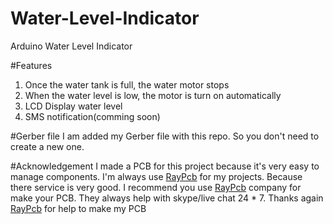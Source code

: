 # Water-Level-Indicator
Arduino Water Level Indicator

#Features
1. Once the water tank is full, the water motor stops
2. When the water level is low, the motor is turn on automatically
3. LCD Display water level
4. SMS notification(comming soon)

#Gerber file
I am added my Gerber file with this repo. So you don't need to create a new one.

#Acknowledgement
I made a PCB for this project because it's very easy to manage components. I'm always use [RayPcb](http://raypcb.com/prototype-pcb-assembly/) for my projects. Because there service is very good. I recommend you use [RayPcb](http://raypcb.com/prototype-pcb-assembly/) company for make your PCB. They always help with skype/live chat 24 * 7. Thanks again [RayPcb](http://raypcb.com/prototype-pcb-assembly/) for help to make my PCB
